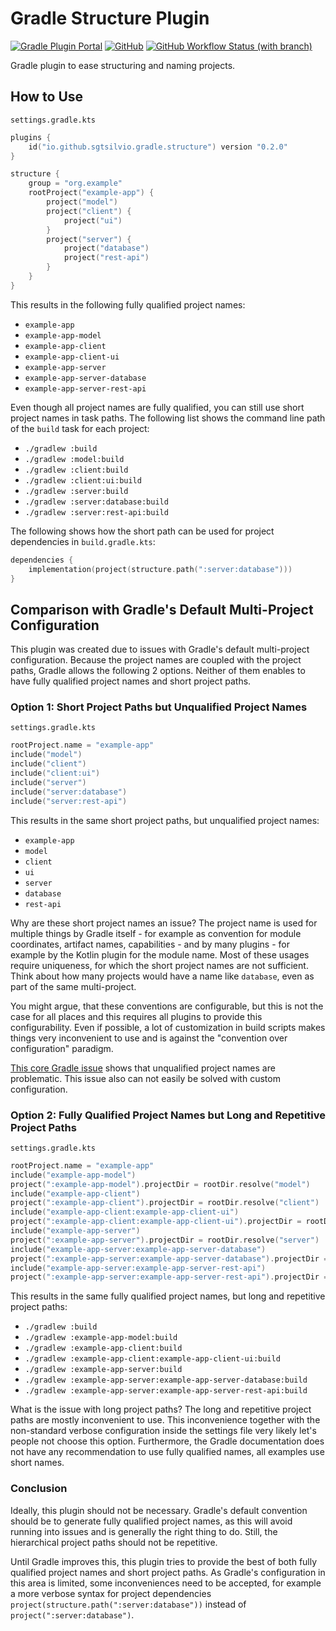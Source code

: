 # Gradle Structure Plugin

[![Gradle Plugin Portal](https://img.shields.io/gradle-plugin-portal/v/io.github.sgtsilvio.gradle.structure?color=brightgreen&style=for-the-badge)](https://plugins.gradle.org/plugin/io.github.sgtsilvio.gradle.structure)
[![GitHub](https://img.shields.io/github/license/sgtsilvio/gradle-structure?color=brightgreen&style=for-the-badge)](LICENSE)
[![GitHub Workflow Status (with branch)](https://img.shields.io/github/actions/workflow/status/sgtsilvio/gradle-structure/check.yml?branch=main&style=for-the-badge)](https://github.com/SgtSilvio/gradle-structure/actions/workflows/check.yml?query=branch%3Amain)

Gradle plugin to ease structuring and naming projects.

## How to Use

`settings.gradle.kts`

```kotlin
plugins {
    id("io.github.sgtsilvio.gradle.structure") version "0.2.0"
}

structure {
    group = "org.example"
    rootProject("example-app") {
        project("model")
        project("client") {
            project("ui")
        }
        project("server") {
            project("database")
            project("rest-api")
        }
    }
}
```

This results in the following fully qualified project names:
- `example-app`
- `example-app-model`
- `example-app-client`
- `example-app-client-ui`
- `example-app-server`
- `example-app-server-database`
- `example-app-server-rest-api`

Even though all project names are fully qualified, you can still use short project names in task paths.
The following list shows the command line path of the `build` task for each project:
- `./gradlew :build`
- `./gradlew :model:build`
- `./gradlew :client:build`
- `./gradlew :client:ui:build`
- `./gradlew :server:build`
- `./gradlew :server:database:build`
- `./gradlew :server:rest-api:build`

The following shows how the short path can be used for project dependencies in `build.gradle.kts`:

```kotlin
dependencies {
    implementation(project(structure.path(":server:database")))
}
```

## Comparison with Gradle's Default Multi-Project Configuration

This plugin was created due to issues with Gradle's default multi-project configuration.
Because the project names are coupled with the project paths, Gradle allows the following 2 options.
Neither of them enables to have fully qualified project names and short project paths.

### Option 1: Short Project Paths but Unqualified Project Names

`settings.gradle.kts`

```kotlin
rootProject.name = "example-app"
include("model")
include("client")
include("client:ui")
include("server")
include("server:database")
include("server:rest-api")
```

This results in the same short project paths, but unqualified project names:
- `example-app`
- `model`
- `client`
- `ui`
- `server`
- `database`
- `rest-api`

Why are these short project names an issue?
The project name is used for multiple things by Gradle itself - for example as convention for module coordinates, artifact names, capabilities - and by many plugins - for example by the Kotlin plugin for the module name.
Most of these usages require uniqueness, for which the short project names are not sufficient.
Think about how many projects would have a name like `database`, even as part of the same multi-project.

You might argue, that these conventions are configurable, but this is not the case for all places and this requires all plugins to provide this configurability.
Even if possible, a lot of customization in build scripts makes things very inconvenient to use and is against the "convention over configuration" paradigm.

[This core Gradle issue](https://github.com/gradle/gradle/issues/847) shows that unqualified project names are problematic.
This issue also can not easily be solved with custom configuration.

### Option 2: Fully Qualified Project Names but Long and Repetitive Project Paths

`settings.gradle.kts`

```kotlin
rootProject.name = "example-app"
include("example-app-model")
project(":example-app-model").projectDir = rootDir.resolve("model")
include("example-app-client")
project(":example-app-client").projectDir = rootDir.resolve("client")
include("example-app-client:example-app-client-ui")
project(":example-app-client:example-app-client-ui").projectDir = rootDir.resolve("client/ui")
include("example-app-server")
project(":example-app-server").projectDir = rootDir.resolve("server")
include("example-app-server:example-app-server-database")
project(":example-app-server:example-app-server-database").projectDir = rootDir.resolve("server/database")
include("example-app-server:example-app-server-rest-api")
project(":example-app-server:example-app-server-rest-api").projectDir = rootDir.resolve("server/rest-api")
```

This results in the same fully qualified project names, but long and repetitive project paths:
- `./gradlew :build`
- `./gradlew :example-app-model:build`
- `./gradlew :example-app-client:build`
- `./gradlew :example-app-client:example-app-client-ui:build`
- `./gradlew :example-app-server:build`
- `./gradlew :example-app-server:example-app-server-database:build`
- `./gradlew :example-app-server:example-app-server-rest-api:build`

What is the issue with long project paths?
The long and repetitive project paths are mostly inconvenient to use.
This inconvenience together with the non-standard verbose configuration inside the settings file very likely let's people not choose this option.
Furthermore, the Gradle documentation does not have any recommendation to use fully qualified names, all examples use short names.

### Conclusion

Ideally, this plugin should not be necessary.
Gradle's default convention should be to generate fully qualified project names, as this will avoid running into issues and is generally the right thing to do.
Still, the hierarchical project paths should not be repetitive.

Until Gradle improves this, this plugin tries to provide the best of both fully qualified project names and short project paths.
As Gradle's configuration in this area is limited, some inconveniences need to be accepted, for example a more verbose syntax for project dependencies `project(structure.path(":server:database"))` instead of `project(":server:database")`.
